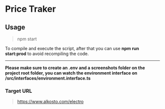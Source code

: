# Price Traker


## Usage

> npm start

To compile and execute the script, after that you can use **npm run start:prod** to avoid recompiling the code.

----------

**Please make sure to create an .env and a screenshots folder on the project root folder, you can watch the environment interface on /src/interfaces/environment.interface.ts**

### Target URL

> https://www.alkosto.com/electro